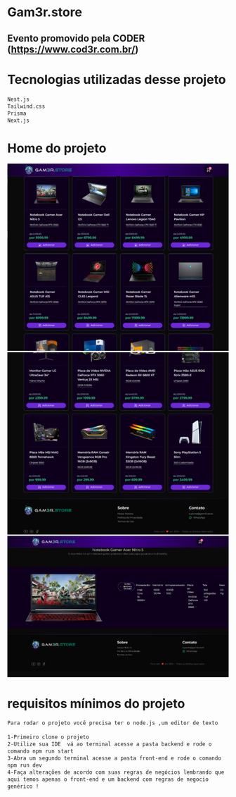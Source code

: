 # Gam3r.store 

## Evento promovido pela CODER  (https://www.cod3r.com.br/)


# Tecnologias utilizadas desse projeto  
```
Nest.js
Tailwind.css
Prisma
Next.js

```
# Home do projeto 

![captura-1](./frontend/img-github/capture-1.png)
![captura-2](./frontend/img-github/capture-2.png)
![captura-3](./frontend/img-github/capture-3.png)

# requisitos mínimos do projeto  
```
Para rodar o projeto você precisa ter o node.js ,um editor de texto 

1-Primeiro clone o projeto 
2-Utilize sua IDE  vá ao terminal acesse a pasta backend e rode o comando npm run start 
3-Abra um segundo terminal acesse a pasta front-end e rode o comando npm run dev
4-Faça alterações de acordo com suas regras de negócios lembrando que aqui temos apenas o front-end e um backend com regras de negocio genérico !
```




